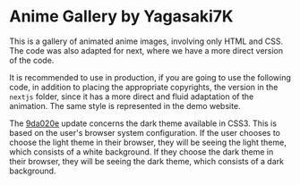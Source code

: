 # Anime Gallery by Yagasaki7K

This is a gallery of animated anime images, involving only HTML and CSS. The code was also adapted for next, where we have a more direct version of the code.

It is recommended to use in production, if you are going to use the following code, in addition to placing the appropriate copyrights, the version in the `nextjs` folder, since it has a more direct and fluid adaptation of the animation. The same style is represented in the demo website.

The [9da020e](https://github.com/Yagasaki7K/website-animegallery/commit/9da020e598956ae1b364f45df85960f1b1950c40) update concerns the dark theme available in CSS3. This is based on the user's browser system configuration. If the user chooses to choose the light theme in their browser, they will be seeing the light theme, which consists of a white background. If they choose the dark theme in their browser, they will be seeing the dark theme, which consists of a dark background.
